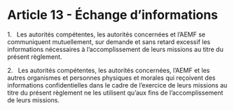 # Article 13 - Échange d’informations


1.   Les autorités compétentes, les autorités concernées et l’AEMF se communiquent mutuellement, sur demande et sans retard excessif les informations nécessaires à l’accomplissement de leurs missions au titre du présent règlement.

2.   Les autorités compétentes, les autorités concernées, l’AEMF et les autres organismes et personnes physiques et morales qui reçoivent des informations confidentielles dans le cadre de l’exercice de leurs missions au titre du présent règlement ne les utilisent qu’aux fins de l’accomplissement de leurs missions.
